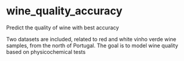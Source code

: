 # wine_quality_accuracy
Predict the quality of wine with best accuracy

Two datasets are included, related to red and white vinho verde wine samples, from the north of Portugal.
The goal is to model wine quality based on physicochemical tests
